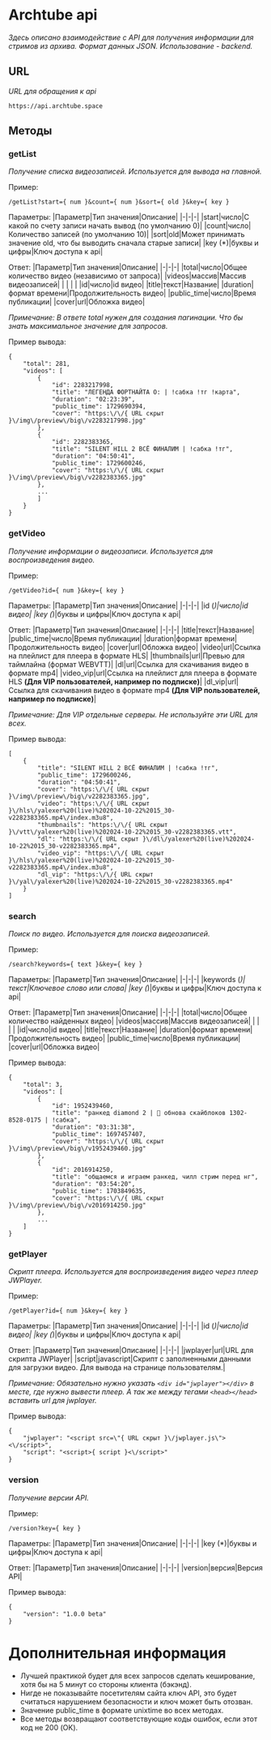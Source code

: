# Archtube api
*Здесь описано взаимодействие с API для получения информации для стримов из архива. Формат данных JSON. Использование - backend.*

## URL
*URL для обращения к api*
```
https://api.archtube.space
```

## Методы

### getList
*Получение списка видеозаписей. Используется для вывода на главной.*

Пример:
```
/getList?start={ num }&count={ num }&sort={ old }&key={ key }
```
Параметры:
|Параметр|Тип значения|Описание|
|-|-|-|
|start|число|С какой по счету записи начать вывод (по умолчанию 0)|
|count|число|Количество записей (по умолчанию 10)|
|sort|old|Может принимать значение old, что бы выводить сначала старые записи|
|key (*)|буквы и цифры|Ключ доступа к api|

Ответ:
|Параметр|Тип значения|Описание|
|-|-|-|
|total|число|Общее количество видео (независимо от запроса)|
|videos|массив|Массив видеозаписей|
| | | |
|id|число|id видео|
|title|текст|Название|
|duration|формат времени|Продолжительность видео|
|public_time|число|Время публикации|
|cover|url|Обложка видео|

*Примечание: В ответе total нужен для создания пагинации. Что бы знать максимальное значение для запросов.*

Пример вывода:
```
{
	"total": 281,
	"videos": [
		{
			"id": 2283217998,
			"title": "ЛЕГЕНДА ФОРТНАЙТА O: | !сабка !тг !карта",
			"duration": "02:23:39",
			"public_time": 1729690394,
			"cover": "https:\/\/{ URL скрыт }\/img\/preview\/big\/v2283217998.jpg"
		},
		{
			"id": 2282383365,
			"title": "SILENT HILL 2 ВСЁ ФИНАЛИМ | !сабка !тг",
			"duration": "04:50:41",
			"public_time": 1729600246,
			"cover": "https:\/\/{ URL скрыт }\/img\/preview\/big\/v2282383365.jpg"
		},
		...
	    ]
    }
}
```

### getVideo
*Получение информации о видеозаписи. Используется для воспроизведения видео.*

Пример:
```
/getVideo?id={ num }&key={ key }
```
Параметры:
|Параметр|Тип значения|Описание|
|-|-|-|
|id (*)|число|id видео|
|key (*)|буквы и цифры|Ключ доступа к api|

Ответ:
|Параметр|Тип значения|Описание|
|-|-|-|
|title|текст|Название|
|public_time|число|Время публикации|
|duration|формат времени|Продолжительность видео|
|cover|url|Обложка видео|
|video|url|Ссылка на плейлист для плеера в формате HLS|
|thumbnails|url|Превью для таймлайна (формат WEBVTT)|
|dl|url|Ссылка для скачивания видео в формате mp4|
|video_vip|url|Ссылка на плейлист для плеера в формате HLS **(Для VIP пользователей, например по подписке)**|
|dl_vip|url|Ссылка для скачивания видео в формате mp4 **(Для VIP пользователей, например по подписке)**|

*Примечание: Для VIP отдельные серверы. Не используйте эти URL для всех.*

Пример вывода:
```
[
	{
		"title": "SILENT HILL 2 ВСЁ ФИНАЛИМ | !сабка !тг",
		"public_time": 1729600246,
		"duration": "04:50:41",
		"cover": "https:\/\/{ URL скрыт }\/img\/preview\/big\/v2282383365.jpg",
		"video": "https:\/\/{ URL скрыт }\/hls\/yalexer%20(live)%202024-10-22%2015_30-v2282383365.mp4\/index.m3u8",
		"thumbnails": "https:\/\/{ URL скрыт }\/vtt\/yalexer%20(live)%202024-10-22%2015_30-v2282383365.vtt",
		"dl": "https:\/\/{ URL скрыт }\/dl\/yalexer%20(live)%202024-10-22%2015_30-v2282383365.mp4",
		"video_vip": "https:\/\/{ URL скрыт }\/hls\/yalexer%20(live)%202024-10-22%2015_30-v2282383365.mp4\/index.m3u8",
		"dl_vip": "https:\/\/{ URL скрыт }\/yal\/yalexer%20(live)%202024-10-22%2015_30-v2282383365.mp4"
	}
]
```

### search
*Поиск по видео. Используется для поиска видеозаписей.*

Пример:
```
/search?keywords={ text }&key={ key }
```
Параметры:
|Параметр|Тип значения|Описание|
|-|-|-|
|keywords (*)|текст|Ключевое слово или слова|
|key (*)|буквы и цифры|Ключ доступа к api|

Ответ:
|Параметр|Тип значения|Описание|
|-|-|-|
|total|число|Общее количество найденных видео|
|videos|массив|Массив видеозаписей|
| | | |
|id|число|id видео|
|title|текст|Название|
|duration|формат времени|Продолжительность видео|
|public_time|число|Время публикации|
|cover|url|Обложка видео|

Пример вывода:
```
{
	"total": 3,
	"videos": [
		{
			"id": 1952439460,
			"title": "ранкед diamond 2 | 🎃 обнова скайблоков 1302-8528-0175 | !сабка",
			"duration": "03:31:38",
			"public_time": 1697457407,
			"cover": "https:\/\/{ URL скрыт }\/img\/preview\/big\/v1952439460.jpg"
		},
		{
			"id": 2016914250,
			"title": "общаемся и играем ранкед, чилл стрим перед нг",
			"duration": "03:54:20",
			"public_time": 1703849635,
			"cover": "https:\/\/{ URL скрыт }\/img\/preview\/big\/v2016914250.jpg"
		},
		...
	]
}
```

### getPlayer
*Скрипт плеера. Используется для воспроизведения видео через плеер JWPlayer.*

Пример:
```
/getPlayer?id={ num }&key={ key }
```
Параметры:
|Параметр|Тип значения|Описание|
|-|-|-|
|id (*)|число|id видео|
|key (*)|буквы и цифры|Ключ доступа к api|

Ответ:
|Параметр|Тип значения|Описание|
|-|-|-|
|jwplayer|url|URL для скрипта JWPlayer|
|script|javascript|Скрипт с заполненными данными для загрузки видео. Для вывода на странице пользователям.|

*Примечание: Обязательно нужно указать ```<div id="jwplayer"></div>``` в месте, где нужно вывести плеер. А так же между тегами ```<head></head>``` вставить url для jwplayer.*

Пример вывода:
```
{
	"jwplayer": "<script src=\"{ URL скрыт }\/jwplayer.js\"><\/script>",
	"script": "<script>{ script }<\/script>"
}
```

### version
*Получение версии API.*

Пример:
```
/version?key={ key }
```
Параметры:
|Параметр|Тип значения|Описание|
|-|-|-|
|key (*)|буквы и цифры|Ключ доступа к api|

Ответ:
|Параметр|Тип значения|Описание|
|-|-|-|
|version|версия|Версия API|

Пример вывода:
```
{
	"version": "1.0.0 beta"
}
```

# Дополнительная информация
* Лучшей практикой будет для всех запросов сделать кеширование, хотя бы на 5 минут со стороны клиента (бэкэнд).
* Нигде не показывайте посетителям сайта ключ API, это будет считаться нарушением безопасности и ключ может быть отозван. 
* Значение public_time в формате unixtime во всех методах.
* Все методы возвращают соответствующие коды ошибок, если этот код не 200 (OK).
